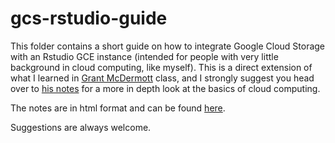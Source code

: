 # gcs-rstudio-guide

This folder contains a short guide on how to integrate Google Cloud Storage with an Rstudio GCE instance (intended for people with very little background in cloud computing, like myself). This is a direct extension of what I learned in [Grant McDermott](http://grantmcdermott.com/) class, and I strongly suggest you head over to [his notes](https://raw.githack.com/uo-ec607/lectures/master/14-gce/14-gce.html#requirements) for a more in depth look at the basics of cloud computing. 

The notes are in html format and can be found [here](https://rawcdn.githack.com/johnmorehouse/gcs-rstudio-guide/65d6f77afe18417be74d6badebe09a15b5da62ee/gce_notes/gce_notes.html).

Suggestions are always welcome.
